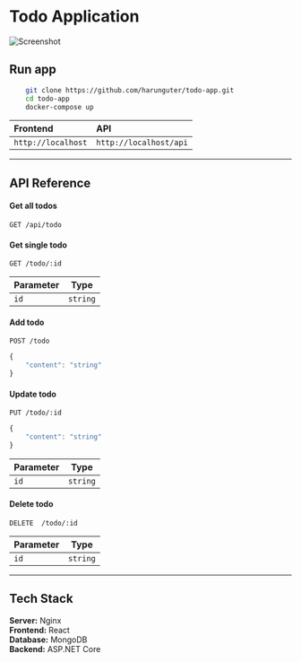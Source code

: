 # Todo Application

![Screenshot](https://raw.githubusercontent.com/harunguter/todo-app/main/screenshot.png)

## Run app

```bash
    git clone https://github.com/harunguter/todo-app.git
    cd todo-app
    docker-compose up
```

| Frontend           | API                    |
| :----------------- | :--------------------- |
| `http://localhost` | `http://localhost/api` |

---

## API Reference

#### Get all todos

```http
GET /api/todo
```

#### Get single todo

```http
GET /todo/:id
```

| Parameter | Type     |
| --------- | -------- |
| `id`      | `string` |

#### Add todo

```http
POST /todo
```

```javascript
{
    "content": "string"
}
```

#### Update todo

```http
PUT /todo/:id
```

```javascript
{
    "content": "string"
}
```

| Parameter | Type     |
| --------- | -------- |
| `id`      | `string` |

#### Delete todo

```http
DELETE  /todo/:id
```

| Parameter | Type     |
| --------- | -------- |
| `id`      | `string` |

---

## Tech Stack

**Server:** Nginx
<br />
**Frontend:** React
<br />
**Database:** MongoDB
<br/>
**Backend:** ASP.NET Core
